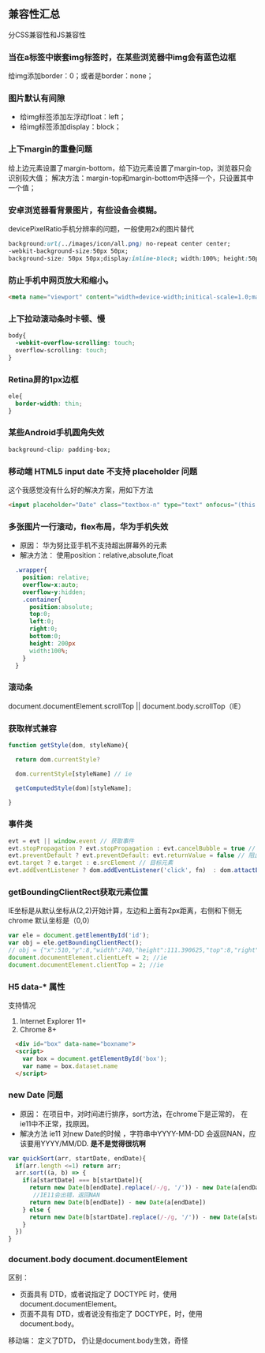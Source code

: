 ## 兼容性汇总
分CSS兼容性和JS兼容性


### 当在a标签中嵌套img标签时，在某些浏览器中img会有蓝色边框
给img添加border：0；或者是border：none；

### 图片默认有间隙
- 给img标签添加左浮动float：left；
- 给img标签添加display：block；

### 上下margin的重叠问题
给上边元素设置了margin-bottom，给下边元素设置了margin-top，浏览器只会识别较大值；
解决方法：margin-top和margin-bottom中选择一个，只设置其中一个值；

### 安卓浏览器看背景图片，有些设备会模糊。
devicePixelRatio手机分辨率的问题，一般使用2x的图片替代
```css
background:url(../images/icon/all.png) no-repeat center center;
-webkit-background-size:50px 50px;
background-size: 50px 50px;display:inline-block; width:100%; height:50px;
```

### 防止手机中网页放大和缩小。
```html
<meta name="viewport" content="width=device-width;initical-scale=1.0;maximum-scale=1.0;minimum-sacle=1.0;user-scale=no">
```
### 上下拉动滚动条时卡顿、慢
```css
body{
  -webkit-overflow-scrolling: touch;
  overflow-scrolling: touch;
}
```

### Retina屏的1px边框
```css
ele{
  border-width: thin;
}
```
### 某些Android手机圆角失效
```css
background-clip: padding-box;
```

### 移动端 HTML5 input date 不支持 placeholder 问题
这个我感觉没有什么好的解决方案，用如下方法
```html
<input placeholder="Date" class="textbox-n" type="text" onfocus="(this.type='date')"  id="date">
```

### 多张图片一行滚动，flex布局，华为手机失效
- 原因： 华为努比亚手机不支持超出屏幕外的元素
- 解决方法： 使用position：relative,absolute,float
```css
  .wrapper{
    position: relative;
    overflow-x:auto;
    overflow-y:hidden;
    .container{
      position:absolute;
      top:0;
      left:0;
      right:0;
      bottom:0;
      height: 200px
      width:100%;
    }
  }

````
### 滚动条
document.documentElement.scrollTop || document.body.scrollTop（IE）

### 获取样式兼容
```js
function getStyle(dom, styleName){

  return dom.currentStyle?

  dom.currentStyle[styleName] // ie

  getComputedStyle(dom)[styleName];

}
```
### 事件类
```js
evt = evt || window.event // 获取事件
evt.stopPropagation ? evt.stopPropagation : evt.cancelBubble = true // 阻止冒泡
evt.preventDefault ? evt.preventDefault: evt.returnValue = false // 阻止默认事件
evt.target ? e.target : e.srcElement // 目标元素
evt.addEventListener ? dom.addEventListener('click', fn)  : dom.attactEvent('onclick', fn)
```

### getBoundingClientRect获取元素位置
  IE坐标是从默认坐标从(2,2)开始计算，左边和上面有2px距离，右侧和下侧无
  chrome 默认坐标是（0,0）
  ```js
  var ele = document.getElementById('id');
  var obj = ele.getBoundingClientRect();
  // obj = {"x":510,"y":8,"width":740,"height":111.390625,"top":8,"right":1250,"bottom":119.390625,"left":510}
  document.documentElement.clientLeft = 2; //ie
  document.documentElement.clientTop = 2; //ie
  ```
### H5 data-* 属性
  支持情况
  1. Internet Explorer 11+
  2. Chrome 8+
```html
  <div id="box" data-name="boxname">
  <script>
    var box = document.getElementById('box');
    var name = box.dataset.name
  </script>
```

### new Date 问题
  - 原因：
    在项目中，对时间进行排序，sort方法，在chrome下是正常的， 在ie11中不正常，找原因。   
  - 解决方法
    ie11 对new Date的时候 ，字符串中YYYY-MM-DD 会返回NAN，应该要用YYYY/MM/DD.
    <strong>是不是觉得很坑啊</strong>
  
  ```js
  var quickSort(arr, startDate, endDate){
    if(arr.length <=1) return arr;
    arr.sort((a, b) => {
      if(a[startDate] === b[startDate]){
        return new Date(b[endDate].replace(/-/g, '/')) - new Date(a[endDate].replace(/-/g, '/'))
         //IE11会出错，返回NAN
        return new Date(b[endDate]) - new Date(a[endDate])         
      } else {
        return new Date(b[startDate].replace(/-/g, '/')) - new Date(a[startDate].replace(/-/g, '/'))
      }
    })
  }

  ```
  
### document.body document.documentElement
区别： 
- 页面具有 DTD，或者说指定了 DOCTYPE 时，使用 document.documentElement。
- 页面不具有 DTD，或者说没有指定了 DOCTYPE，时，使用 document.body。

移动端：
定义了DTD， 仍让是document.body生效，奇怪


